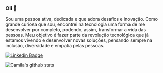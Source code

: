 ### Oii 👋 

Sou uma pessoa ativa, dedicada e que adora desafios e inovação. Como grande curiosa que sou, encontrei na tecnologia uma forma de me desenvolver por completo, podendo, assim, transformar a vida das pessoas. Meu objetivo é fazer parte da revolução tecnológica que já estamos vivendo e desenvolver novas soluções, pensando sempre na inclusão, diversidade e empatia pelas pessoas.


[![Linkedin Badge](https://img.shields.io/badge/-LinkedIn-blue?style=flat&logo=Linkedin&logoColor=white&link=https://www.linkedin.com/in/camila-das-merces)](https://www.linkedin.com/in/camila-das-merces)



![Camila's github stats](https://github-readme-stats.vercel.app/api?username=camilamerces&show_icons=true&theme=buefy)
